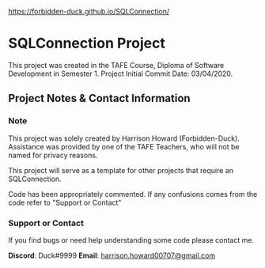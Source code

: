 <https://forbidden-duck.github.io/SQLConnection/>
# SQLConnection Project

This project was created in the TAFE Course, Diploma of Software Development in Semester 1.
Project Initial Commit Date: 03/04/2020.

## Project Notes & Contact Information

### Note

This project was solely created by Harrison Howard (Forbidden-Duck).
Assistance was provided by one of the TAFE Teachers, who will not be named for privacy reasons.

This project will serve as a template for other projects that require an SQLConnection.

Code has been appropriately commented. If any confusions comes from the code refer to "Support or Contact"

### Support or Contact

If you find bugs or need help understanding some code please contact me.

**Discord**: Duck#9999
**Email**: harrison.howard00707@gmail.com
